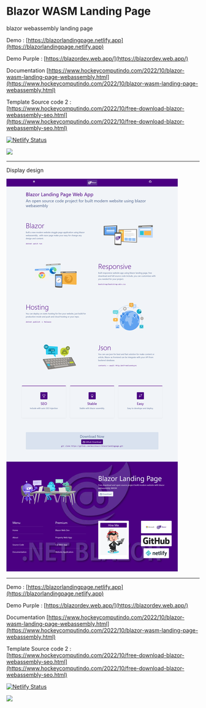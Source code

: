 # Blazor WASM Landing Page

blazor webassembly landing page

Demo : [https://blazorlandingpage.netlify.app](https://blazorlandingpage.netlify.app)

Demo Purple : [https://blazordev.web.app/](https://blazordev.web.app/)

Documentation [https://www.hockeycomputindo.com/2022/10/blazor-wasm-landing-page-webassembly.html](https://www.hockeycomputindo.com/2022/10/blazor-wasm-landing-page-webassembly.html)

Template Source code 2 : [https://www.hockeycomputindo.com/2022/10/free-download-blazor-webassembly-seo.html](https://www.hockeycomputindo.com/2022/10/free-download-blazor-webassembly-seo.html)

[![Netlify Status](https://api.netlify.com/api/v1/badges/ab369540-356a-42ec-bf0b-d12fbfbf6fed/deploy-status)](https://app.netlify.com/sites/blazorlandingpage/deploys)

<a href="https://www.buymeacoffee.com/axcora"><img width="240" src="https://blogger.googleusercontent.com/img/b/R29vZ2xl/AVvXsEgIA9HMwkK8kr7uRwVNxnhXsLQsJHxQQYVSzqCAaK58OpJOiTlzbIX7eEwS_VpJ3oEG-xrmVEl2WKqGvB_o-KjyBGTbbjFHM_bN2Jce9g3FTnt2ZJViwcvB9DHPOKPEMCl7jTQRVWKPw_ETloH7_CK8Xr09SSNNx22xnfGjViwdEsGtR-yGrLmr-JUGHA/s1090/bmc-button.png"/></a>

--------

Display design

![blazor webassembly landing page](landing.png)

--------

Demo : [https://blazorlandingpage.netlify.app](https://blazorlandingpage.netlify.app)

Demo Purple : [https://blazordev.web.app/](https://blazordev.web.app/)

Documentation [https://www.hockeycomputindo.com/2022/10/blazor-wasm-landing-page-webassembly.html](https://www.hockeycomputindo.com/2022/10/blazor-wasm-landing-page-webassembly.html)

Template Source code 2 : [https://www.hockeycomputindo.com/2022/10/free-download-blazor-webassembly-seo.html](https://www.hockeycomputindo.com/2022/10/free-download-blazor-webassembly-seo.html)

[![Netlify Status](https://api.netlify.com/api/v1/badges/ab369540-356a-42ec-bf0b-d12fbfbf6fed/deploy-status)](https://app.netlify.com/sites/blazorlandingpage/deploys)


<a href="https://www.buymeacoffee.com/axcora"><img width="240" src="https://blogger.googleusercontent.com/img/b/R29vZ2xl/AVvXsEgIA9HMwkK8kr7uRwVNxnhXsLQsJHxQQYVSzqCAaK58OpJOiTlzbIX7eEwS_VpJ3oEG-xrmVEl2WKqGvB_o-KjyBGTbbjFHM_bN2Jce9g3FTnt2ZJViwcvB9DHPOKPEMCl7jTQRVWKPw_ETloH7_CK8Xr09SSNNx22xnfGjViwdEsGtR-yGrLmr-JUGHA/s1090/bmc-button.png"/></a>
